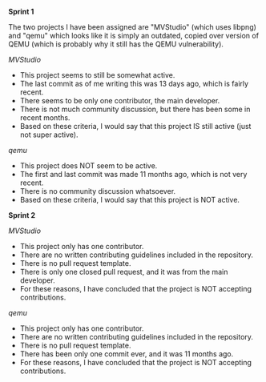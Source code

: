 **Sprint 1**

The two projects I have been assigned are "MVStudio" (which uses libpng) and 
"qemu" which looks like it is simply an outdated, copied over version of QEMU (which is probably why it still has the QEMU vulnerability).

*MVStudio*
- This project seems to still be somewhat active.
- The last commit as of me writing this was 13 days ago, which is fairly recent.
- There seems to be only one contributor, the main developer.
- There is not much community discussion, but there has been some in recent months.
- Based on these criteria, I would say that this project IS still active (just not super active).

*qemu*
- This project does NOT seem to be active.
- The first and last commit was made 11 months ago, which is not very recent.
- There is no community discussion whatsoever.
- Based on these criteria, I would say that this project is NOT active.



**Sprint 2**

*MVStudio*
- This project only has one contributor.
- There are no written contributing guidelines included in the repository.
- There is no pull request template.
- There is only one closed pull request, and it was from the main developer.
- For these reasons, I have concluded that the project is NOT accepting contributions.

*qemu*
- This project only has one contributor.
- There are no written contributing guidelines included in the repository.
- There is no pull request template.
- There has been only one commit ever, and it was 11 months ago.
- For these reasons, I have concluded that the project is NOT accepting contributions.
